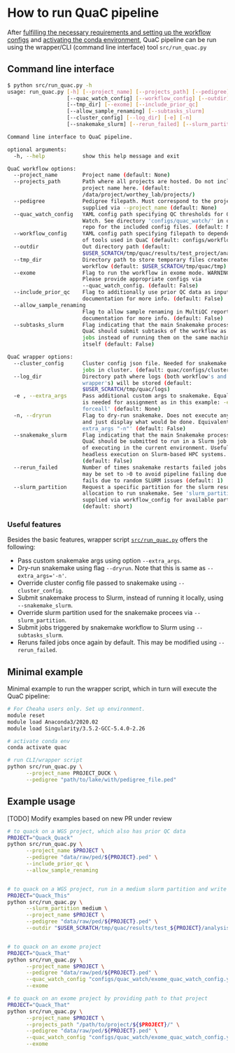 # How to run QuaC pipeline

After [fulfilling the necessary requirements and setting up the workflow configs](./reqts_configs.md) and [activating the conda environment](./installation.md), QuaC pipeline can
be run using the wrapper/CLI (command line interface) tool `src/run_quac.py`


## Command line interface

```sh
$ python src/run_quac.py -h
usage: run_quac.py [-h] [--project_name] [--projects_path] [--pedigree]
                   [--quac_watch_config] [--workflow_config] [--outdir]
                   [--tmp_dir] [--exome] [--include_prior_qc]
                   [--allow_sample_renaming] [--subtasks_slurm]
                   [--cluster_config] [--log_dir] [-e] [-n]
                   [--snakemake_slurm] [--rerun_failed] [--slurm_partition]

Command line interface to QuaC pipeline.

optional arguments:
  -h, --help            show this help message and exit

QuaC workflow options:
  --project_name        Project name (default: None)
  --projects_path       Path where all projects are hosted. Do not include
                        project name here. (default:
                        /data/project/worthey_lab/projects/)
  --pedigree            Pedigree filepath. Must correspond to the project
                        supplied via --project_name (default: None)
  --quac_watch_config   YAML config path specifying QC thresholds for QuaC-
                        Watch. See directory 'configs/quac_watch/' in quac
                        repo for the included config files. (default: None)
  --workflow_config     YAML config path specifying filepath to dependencies
                        of tools used in QuaC (default: configs/workflow.yaml)
  --outdir              Out directory path (default:
                        $USER_SCRATCH/tmp/quac/results/test_project/analysis)
  --tmp_dir             Directory path to store temporary files created by the
                        workflow (default: $USER_SCRATCH/tmp/quac/tmp)
  --exome               Flag to run the workflow in exome mode. WARNING:
                        Please provide appropriate configs via
                        --quac_watch_config. (default: False)
  --include_prior_qc    Flag to additionally use prior QC data as input. See
                        documentation for more info. (default: False)
  --allow_sample_renaming
                        Flag to allow sample renaming in MultiQC report. See
                        documentation for more info. (default: False)
  --subtasks_slurm      Flag indicating that the main Snakemake process of
                        QuaC should submit subtasks of the workflow as Slurm
                        jobs instead of running them on the same machine as
                        itself (default: False)

QuaC wrapper options:
  --cluster_config      Cluster config json file. Needed for snakemake to run
                        jobs in cluster. (default: quac/configs/cluster_config.json)
  --log_dir             Directory path where logs (both workflow's and
                        wrapper's) will be stored (default:
                        $USER_SCRATCH/tmp/quac/logs)
  -e , --extra_args     Pass additional custom args to snakemake. Equal symbol
                        is needed for assignment as in this example: -e='--
                        forceall' (default: None)
  -n, --dryrun          Flag to dry-run snakemake. Does not execute anything,
                        and just display what would be done. Equivalent to '--
                        extra_args "-n"' (default: False)
  --snakemake_slurm     Flag indicating that the main Snakemake process of
                        QuaC should be submitted to run in a Slurm job instead
                        of executing in the current environment. Useful for
                        headless execution on Slurm-based HPC systems.
                        (default: False)
  --rerun_failed        Number of times snakemake restarts failed jobs. This
                        may be set to >0 to avoid pipeline failing due to job
                        fails due to random SLURM issues (default: 1)
  --slurm_partition     Request a specific partition for the slurm resource
                        allocation to run snakemake. See 'slurm_partitions'
                        supplied via workflow_config for available partitions
                        (default: short)
```

### Useful features

Besides the basic features, wrapper script [`src/run_quac.py`](../src/run_quac.py) offers the following:

- Pass custom snakemake args using option `--extra_args`.
- Dry-run snakemake using flag `--dryrun`. Note that this is same as `--extra_args='-n'`.
- Override cluster config file passed to snakemake using `--cluster_config`.
- Submit snakemake process to Slurm, instead of running it locally, using `--snakemake_slurm`. 
- Override slurm partition used for the snakemake procees via `--slurm_partition`.
- Submit jobs triggered by snakemake workflow to Slurm using `--subtasks_slurm`.
- Reruns failed jobs once again by default. This may be modified using `--rerun_failed`.

## Minimal example

Minimal example to run the wrapper script, which in turn will execute the QuaC pipeline:

```sh
# For Cheaha users only. Set up environment. 
module reset
module load Anaconda3/2020.02
module load Singularity/3.5.2-GCC-5.4.0-2.26

# activate conda env
conda activate quac

# run CLI/wrapper script
python src/run_quac.py \
      --project_name PROJECT_DUCK \
      --pedigree "path/to/lake/with/pedigree_file.ped"
```

## Example usage

[TODO] Modify examples based on new PR under review

```sh
# to quack on a WGS project, which also has prior QC data
PROJECT="Quack_Quack"
python src/run_quac.py \
      --project_name $PROJECT \
      --pedigree "data/raw/ped/${PROJECT}.ped" \
      --include_prior_qc \
      --allow_sample_renaming


# to quack on a WGS project, run in a medium slurm partition and write results to a dir of choice
PROJECT="Quack_This"
python src/run_quac.py \
      --slurm_partition medium \
      --project_name $PROJECT \
      --pedigree "data/raw/ped/${PROJECT}.ped" \
      --outdir "$USER_SCRATCH/tmp/quac/results/test_${PROJECT}/analysis"


# to quack on an exome project
PROJECT="Quack_That"
python src/run_quac.py \
      --project_name $PROJECT \
      --pedigree "data/raw/ped/${PROJECT}.ped" \
      --quac_watch_config "configs/quac_watch/exome_quac_watch_config.yaml" \
      --exome

# to quack on an exome project by providing path to that project
PROJECT="Quack_That"
python src/run_quac.py \
      --project_name $PROJECT \
      --projects_path "/path/to/project/${$PROJECT}/" \
      --pedigree "data/raw/ped/${PROJECT}.ped" \
      --quac_watch_config "configs/quac_watch/exome_quac_watch_config.yaml" \
      --exome
```
